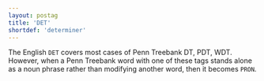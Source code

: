 ```yaml
---
layout: postag
title: 'DET'
shortdef: 'determiner'
---
```


The English `DET` covers most cases of Penn Treebank DT, PDT, WDT. However, when a Penn Treebank word with one of these tags stands alone as a noun phrase rather than modifying another word, then it becomes `PRON`.
<!-- Interlanguage links updated Út zář 29 20:42:54 CEST 2020 -->
